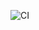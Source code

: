![CI](https://github.com/<JMarimo>/<https://github.com/JMarimo/environment>/actions/workflows/web.yml/badge.svg)
